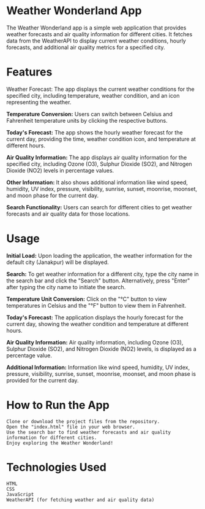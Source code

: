 # Weather Wonderland App
The Weather Wonderland app is a simple web application that provides weather forecasts and air quality information for different cities. It fetches data from the WeatherAPI to display current weather conditions, hourly forecasts, and additional air quality metrics for a specified city.

# Features
Weather Forecast: The app displays the current weather conditions for the specified city, including temperature, weather condition, and an icon representing the weather.

**Temperature Conversion:** Users can switch between Celsius and Fahrenheit temperature units by clicking the respective buttons.

**Today's Forecast:** The app shows the hourly weather forecast for the current day, providing the time, weather condition icon, and temperature at different hours.

**Air Quality Information:** The app displays air quality information for the specified city, including Ozone (O3), Sulphur Dioxide (SO2), and Nitrogen Dioxide (NO2) levels in percentage values.

**Other Information:** It also shows additional information like wind speed, humidity, UV index, pressure, visibility, sunrise, sunset, moonrise, moonset, and moon phase for the current day.

**Search Functionality:** Users can search for different cities to get weather forecasts and air quality data for those locations.


# Usage
**Initial Load:** Upon loading the application, the weather information for the default city (Janakpur) will be displayed.

**Search:** To get weather information for a different city, type the city name in the search bar and click the "Search" button. Alternatively, press "Enter" after typing the city name to initiate the search.

**Temperature Unit Conversion:** Click on the "°C" button to view temperatures in Celsius and the "°F" button to view them in Fahrenheit.

**Today's Forecast:** The application displays the hourly forecast for the current day, showing the weather condition and temperature at different hours.

**Air Quality Information:** Air quality information, including Ozone (O3), Sulphur Dioxide (SO2), and Nitrogen Dioxide (NO2) levels, is displayed as a percentage value.

**Additional Information:** Information like wind speed, humidity, UV index, pressure, visibility, sunrise, sunset, moonrise, moonset, and moon phase is provided for the current day.

# How to Run the App
    Clone or download the project files from the repository.
    Open the "index.html" file in your web browser.
    Use the search bar to find weather forecasts and air quality information for different cities.
    Enjoy exploring the Weather Wonderland!

# Technologies Used
    HTML
    CSS
    JavaScript
    WeatherAPI (for fetching weather and air quality data)
